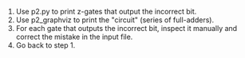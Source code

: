 1. Use p2.py to print z-gates that output the incorrect bit.
2. Use p2_graphviz to print the "circuit" (series of full-adders).
3. For each gate that outputs the incorrect bit, inspect it manually and correct the mistake in the input file.
4. Go back to step 1.